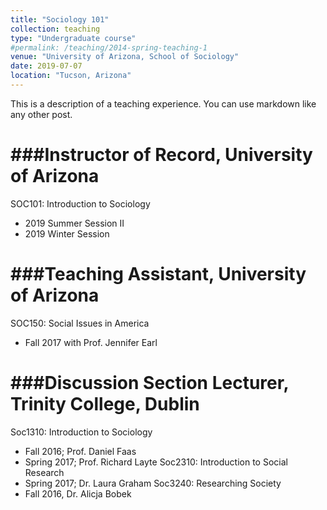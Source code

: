 ```yaml
---
title: "Sociology 101"
collection: teaching
type: "Undergraduate course"
#permalink: /teaching/2014-spring-teaching-1
venue: "University of Arizona, School of Sociology"
date: 2019-07-07
location: "Tucson, Arizona"
---
```


This is a description of a teaching experience. You can use markdown like any other post.

###Instructor of Record, University of Arizona
======
SOC101: Introduction to Sociology 
 - 2019 Summer Session II
 - 2019 Winter Session


###Teaching Assistant, University of Arizona
======
SOC150: Social Issues in America
- Fall 2017 with Prof. Jennifer Earl

###Discussion Section Lecturer, Trinity College, Dublin
======
Soc1310: Introduction to Sociology 
- Fall 2016; Prof. Daniel Faas
- Spring 2017; Prof. Richard Layte
Soc2310: Introduction to Social Research 
- Spring 2017; Dr. Laura Graham
Soc3240: Researching Society 
- Fall 2016, Dr. Alicja Bobek 

